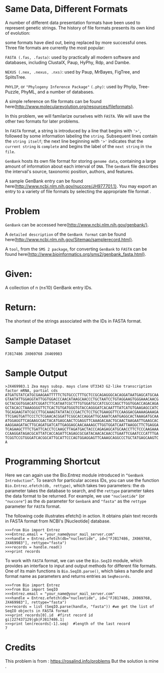 Same Data, Different Formats
============================
A number of different data presentation formats have been used to represent genetic strings. The history of file formats presents its own kind of evolution: 

some formats have died out, being replaced by more successful ones. Three file formats are currently the most popular:

`FASTA (.fas, .fasta)`: used by practically all modern software and databases, including ClustalX, Paup, HyPhy, Rdp, and Dambe.

`NEXUS (.nex, .nexus, .nxs)`: used by Paup, MrBayes, FigTree, and SplitsTree.

`PHYLIP`, or `"Phylogeny Inference Package"` `(.phy)`: used by Phylip, Tree-Puzzle, PhyML, and a number of databases.

A simple reference on file formats can be found here{http://www.molecularevolution.org/resources/fileformats}.

In this problem, we will familarize ourselves with `FASTA`. We will save the other two formats for later problems.

In `FASTA` format, a string is introduced by a line that begins with `'>'`, followed by some information labeling the `string`. Subsequent lines contain the `string itself`; 
the next line beginning with `'>'` indicates that the `current string` is `complete` and begins the label of the `next string` in `the file`.

`GenBank` hosts its own file format for storing `genome data`, containing a large amount of information about each interval of `DNA`. The `GenBank` file describes the interval's source, taxonomic position, authors, and features.

A sample GenBank entry can be found here{http://www.ncbi.nlm.nih.gov/nuccore/JH977701.1}. You may export an entry to a variety of file formats by selecting the appropriate file format .

Problem
=======
`GenBank` can be accessed here{http://www.ncbi.nlm.nih.gov/genbank/}. 

A `detailed description` of the `GenBank format` can be found here{http://www.ncbi.nlm.nih.gov/Sitemap/samplerecord.html}. 

A `tool`, from the `SMS 2 package`, for converting `GenBank` to `FASTA` can be found here{http://www.bioinformatics.org/sms2/genbank_fasta.html}.

Given:
======
A collection of n (n≤10) GenBank entry IDs.

Return:
=======

The shortest of the strings associated with the IDs in FASTA format.

Sample Dataset
==============
```shell
FJ817486 JX069768 JX469983
```
Sample Output
=============
```shell
>JX469983.1 Zea mays subsp. mays clone UT3343 G2-like transcription factor mRNA, partial cds
ATGATGTATCATGCGAAGAATTTTTCTGTGCCCTTTGCTCCGCAGAGGGCACAGGATAATGAGCATGCAA
GTAATATTGGAGGTATTGGTGGACCCAACATAAGCAACCCTGCTAATCCTGTAGGAAGTGGGAAACAACG
GCTACGGTGGACATCGGATCTTCATAATCGCTTTGTGGATGCCATCGCCCAGCTTGGTGGACCAGACAGA
GCTACACCTAAAGGGGTTCTCACTGTGATGGGTGTACCAGGGATCACAATTTATCATGTGAAGAGCCATC
TGCAGAAGTATCGCCTTGCAAAGTATATACCCGACTCTCCTGCTGAAGGTTCCAAGGACGAAAAGAAAGA
TTCGAGTGATTCCCTCTCGAACACGGATTCGGCACCAGGATTGCAAATCAATGAGGCACTAAAGATGCAA
ATGGAGGTTCAGAAGCGACTACATGAGCAACTCGAGGTTCAAAGACAACTGCAACTAAGAATTGAAGCAC
AAGGAAGATACTTGCAGATGATCATTGAGGAGCAACAAAAGCTTGGTGGATCAATTAAGGCTTCTGAGGA
TCAGAAGCTTTCTGATTCACCTCCAAGCTTAGATGACTACCCAGAGAGCATGCAACCTTCTCCCAAGAAA
CCAAGGATAGACGCATTATCACCAGATTCAGAGCGCGATACAACACAACCTGAATTCGAATCCCATTTGA
TCGGTCCGTGGGATCACGGCATTGCATTCCCAGTGGAGGAGTTCAAAGCAGGCCCTGCTATGAGCAAGTC
A
```
Programming Shortcut
====================
Here we can again use the Bio.Entrez module introduced in `“GenBank Introduction”`.
To search for particular access IDs, you can use the function `Bio.Entrez.efetch(db, rettype)`, 
which takes two parameters: the `db` parameter takes the database to search, and the `rettype` parameter takes the data format to be returned.
For example, we use `"nucleotide"` (or `"nuccore"`) as the `db` parameter for `Genbank` and `"fasta"` as the `rettype` parameter for `FASTA` format.

The following code illustrates efetch() in action. It obtains plain text records in FASTA format from NCBI's [Nucleotide] database.
```shell
>>>from Bio import Entrez
>>>Entrez.email = "your_name@your_mail_server.com"
>>>handle = Entrez.efetch(db="nucleotide", id=["FJ817486, JX069768, JX469983"], rettype="fasta")
>>>records = handle.read()
>>>print records
```
To work with `FASTA` format, we can use the `Bio.SeqIO` module, which provides an interface to input and output methods for different file formats.
One of its main functions is `Bio.SeqIO.parse()`, which takes a handle and format name as parameters and returns entries as `SeqRecords`.
```shell
>>>from Bio import Entrez
>>>from Bio import SeqIO
>>>Entrez.email = "your_name@your_mail_server.com"
>>>handle = Entrez.efetch(db="nucleotide", id=["FJ817486, JX069768, JX469983"], rettype="fasta")
>>>records = list (SeqIO.parse(handle, "fasta")) #we get the list of SeqIO objects in FASTA format
>>>print records[0].id  #first record id
gi|227437129|gb|FJ817486.1|
>>>print len(records[-1].seq)  #length of the last record
7
```

Credits
=======
This problem is from : https://rosalind.info/problems
But the solution is mine .
